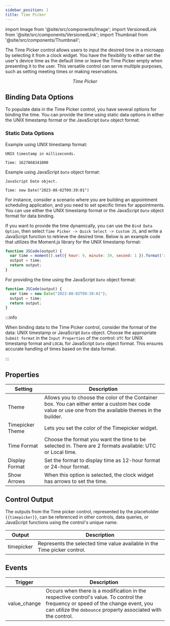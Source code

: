 ```yaml
---
sidebar_position: 1
title: Time Picker
---
```


import Image from '@site/src/components/Image';
import VersionedLink from '@site/src/components/VersionedLink';
import Thumbnail from '@site/src/components/Thumbnail';

The Time Picker control allows users to input the desired time in a microapp by selecting it from a clock widget. You have the flexibility to either set the user's device time as the default time or leave the Time Picker empty when presenting it to the user. This versatile control can serve multiple purposes, such as setting meeting times or making reservations.

<figure>
  <Thumbnail src="/img/reference/controls/time-picker/preview.png" alt="Time Picker" />
  <figcaption align = "center"><i>Time Picker</i></figcaption>
</figure>

## Binding Data Options

To populate data in the Time Picker control, you have several options for binding the time. You can provide the time using static data options in either the UNIX timestamp format or the JavaScript `Date` object format.

### Static Data Options

Example using UNIX timestamp format:

```
UNIX timestamp in milliseconds.

Time: 1627868341000
```

Example using JavaScript `Date` object format:

```
JavaScript Date object.

Time: new Date("2023-08-02T09:39:01")
```

For instance, consider a scenario where you are building an appointment scheduling application, and you need to set specific times for appointments. You can use either the UNIX timestamp format or the JavaScript `Date` object format for data binding.

If you want to provide the time dynamically, you can use the `Bind Data Option`, then select `Time Picker -> Quick Select -> Custom JS`, and write a JavaScript function to retrieve the desired time. Below is an example code that utilizes the Moment.js library for the UNIX timestamp format:

```js
function JSCode(output) {
  var time = moment().set({ hour: 9, minute: 39, second: 1 }).format('x');
  output = time;
  return output;
}
```

For providing the time using the JavaScript `Date` object format:

```js
function JSCode(output) {
  var time = new Date("2023-08-02T09:39:01");
  output = time;
  return output;
}
```

:::info

When binding data to the Time Picker control, consider the format of the data: UNIX timestamp or JavaScript `Date` object. Choose the appropriate `Submit format` in the `Input Properties` of the control: `UTC` for UNIX timestamp format and `LOCAL` for JavaScript `Date` object format. This ensures accurate handling of times based on the data format.

:::

## Properties



| Setting           | Description                                                                                               |
|-------------------|-----------------------------------------------------------------------------------------------------------|
| Theme             | Allows you to choose the color of the Container box. You can either enter a custom hex code value or use one from the available themes in the builder.                    |
| Timepicker Theme  | Lets you set the color of the Timepicker widget.                                                          |
| Time Format       | Choose the format you want the time to be selected in. There are 2 formats available: UTC or Local time. |
| Display Format    | Set the format to display time as 12-hour format or 24-hour format.                                       |
| Show Arrows       | When this option is selected, the clock widget has arrows to set the time.                                |




## Control Output

The outputs from the Time picker control, represented by the placeholder `{{timepicker}}`, can be referenced in other controls, data queries, or JavaScript functions using the control's unique name.

| Output       | Description                                                                                                  |
|--------------|--------------------------------------------------------------------------------------------------------------|
| timepicker    | Represents the selected time value available in the Time picker control.                        |


## Events

| Trigger      | Description                                                                                                                                                                                       |
| ------------ | ------------------------------------------------------------------------------------------------------------------------------------------------------------------------------------------------- |
| value_change | Occurs when there is a modification in the respective control's value. To control the frequency or speed of the change event, you can utilize the `debounce` property associated with the control. |